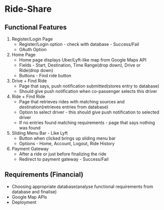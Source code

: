 # Ride-Share
## Functional Features 
<ol>
  <li>
  Register/Login Page
    <ul>
      <li> Register/Login option - check with database - Success/Fail</li>
      <li> OAuth Option </li>
    </ul>
  </li>
  <li>
  Home Page
    <ul>
      <li> Home page displays Uber/Lyft-like map from Google Maps API</li>
      <li> Fields - Start, Destination, Time Range(drop down), Drive or Ride(drop down) </li>
      <li> Buttons - Find ride button</li>
    </ul>
  </li>
  <li>
  Drive + Find Ride
    <ul>
      <li> Page that says, push notification submitted(stores entry to database)</li>
      <li> Should give push notification when co-passenger selects this driver</li>
    </ul>
  </li>
   <li>
  Ride + Find Ride
    <ul>
      <li> Page that retrieves rides with matching sources and destination(retrieves entries from database)</li>
      <li> Option to select driver - this should give push notification to selected driver</li>
      <li> If no entries found matching requirements - page that says nothing was found</li>
    </ul>
  </li>
  <li>
  Sliding Menu Bar - Like Lyft
    <ul>
      <li> Button when clicked brings up sliding menu bar</li>
      <li> Options - Home, Account, Logout, Ride History</li>
    </ul>
  </li>
  <li>
  Payment Gateway
    <ul>
      <li> After a ride or just before finalizing the ride</li>
      <li> Redirect to payment gateway - Success/Fail</li>
    </ul>
  </li>
</ol>

## Requirements (Financial)
<ul>
  <li> Choosing appropriate database(analyse functional requirements from database and finalise) </li>
  <li> Google Map APIs </li>
  <li> Deployment</li>
</ul> 

